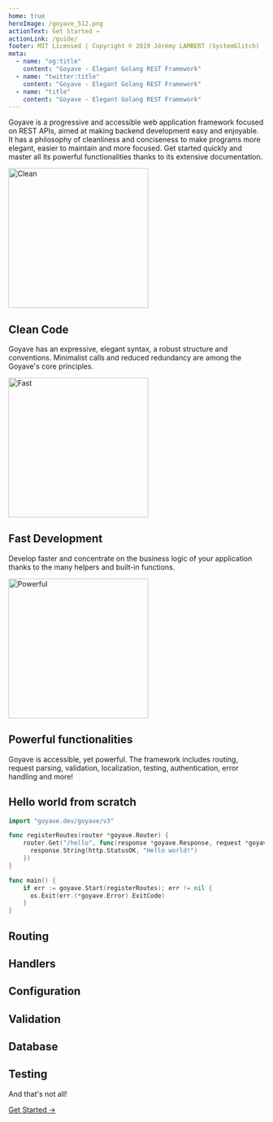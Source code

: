 ```yaml
---
home: true
heroImage: /goyave_512.png
actionText: Get Started →
actionLink: /guide/
footer: MIT Licensed | Copyright © 2019 Jérémy LAMBERT (SystemGlitch)
meta:
  - name: "og:title"
    content: "Goyave - Elegant Golang REST Framework"
  - name: "twitter:title"
    content: "Goyave - Elegant Golang REST Framework"
  - name: "title"
    content: "Goyave - Elegant Golang REST Framework"
---
```


<p class="center">
Goyave is a progressive and accessible web application framework focused on REST APIs, aimed at making backend development easy and enjoyable. It has a philosophy of cleanliness and conciseness to make programs more elegant, easier to maintain and more focused. Get started quickly and master all its powerful functionalities thanks to its extensive documentation.
</p>

<div class="features">
   <div class="feature" id="feature-clean">
      <img :src="$withBase('/undraw_code_typing_7jnv.svg')" width="275" alt="Clean">
      <div>
         <h2>Clean Code</h2>
         <p>Goyave has an expressive, elegant syntax, a robust structure and conventions. Minimalist calls and reduced redundancy are among the Goyave's core principles.</p>
      </div>
   </div>
   <div class="feature" id="feature-fast">
      <img :src="$withBase('/undraw_speed_test_wxl0.svg')" width="275" alt="Fast">
      <div>
         <h2>Fast Development</h2>
         <p>Develop faster and concentrate on the business logic of your application thanks to the many helpers and built-in functions.</p>
      </div>
   </div>
   <div class="feature" id="feature-powerful">
      <img :src="$withBase('/undraw_upgrade_06a0.svg')" width="275" alt="Powerful">
      <div>
         <h2>Powerful functionalities</h2>
         <p>Goyave is accessible, yet powerful. The framework includes routing, request parsing, validation, localization, testing, authentication, error handling and more!</p>
      </div>
   </div>
</div>

## Hello world from scratch

```go
import "goyave.dev/goyave/v3"

func registerRoutes(router *goyave.Router) {
    router.Get("/hello", func(response *goyave.Response, request *goyave.Request) {
      response.String(http.StatusOK, "Hello world!")
    })
}

func main() {
    if err := goyave.Start(registerRoutes); err != nil {
      os.Exit(err.(*goyave.Error).ExitCode)
    }
}
```

## Routing
<div><showcase :tabs="['Basics', 'Parameters']">
  <template #slot-desc-0>

  Routing is an essential part of any Goyave application. Routes definition is the action of associating a URI, sometimes having parameters, with a handler which will process the request and respond to it. Separating and naming routes clearly is important to make your API or website clear and expressive.
  
  [Learn more](./guide/basics/routing.html)

  </template>
  <template #slot-desc-1>

  URIs can have parameters, defined using the format `{name}` or `{name:pattern}`. If a regular expression pattern is not defined, the matched variable will be anything until the next slash. Route parameters can be retrieved as a `map[string]string` in handlers using the request's `Params` attribute.

  [Learn more](./guide/guide/basics/routing.html#route-parameters)

  </template>
  <template #slot-code-0>

  ```go
  func Register(router *goyave.Router) {
      // Register your routes here

      router.Get("/hello", func(response *goyave.Response, r *goyave.Request) {
          response.String(http.StatusOK, "Hi!")
      })

      router.Get("/hello", myHandlerFunction)
      router.Post("/user", user.Register).Validate(user.RegisterRequest)
      router.Route("PUT|PATCH", "/user", user.Update).Validate(user.UpdateRequest)
      router.Route("POST", "/product", product.Store).Validate(product.StoreRequest).Middleware(middleware.Trim)
  }
  ```

  </template>
  <template #slot-code-1>
  
  ```go
  func Register(router *goyave.Router) {
      router.Get("/product/{key}", product.Show)
      router.Get("/product/{id:[0-9]+}", product.ShowById)
      router.Get("/category/{category}/{id:[0-9]+}", category.Show)
  }

  func myHandlerFunction(response *goyave.Response, request *goyave.Request) {
      category := request.Params["category"]
      id, _ := strconv.Atoi(request.Params["id"])
      //...
  }
  ```

  </template>
</showcase></div>

## Handlers
<div><showcase :tabs="['Controllers', 'Middleware', 'Status handler']" background="bg-blue">
  <template #slot-desc-0>

  A `Handler` is a `func(*goyave.Response, *goyave.Request)`. The first parameter lets you write a response, and the second contains all the information extracted from the raw incoming request. Controllers are files containing a collection of Handlers related to a specific feature.
  
  [Learn more](./guide/basics/controllers.html)

  </template>
  <template #slot-desc-1>

  Middleware are handlers executed before the controller handler. They are a convenient way to filter, intercept or alter HTTP requests entering your application.

  [Learn more](./guide/basics/middleware.html)

  </template>
  <template #slot-desc-2>

  Status handlers are regular handlers executed during the finalization step of the request's lifecycle if the response body is empty but a status code has been set. Status handler are mainly used to implement a custom behavior for user or server errors (400 and 500 status codes).

  [Learn more](./guide/advanced/status-handlers.html)

  </template>
  <template #slot-code-0>

  ```go
  func Index(response *goyave.Response, request *goyave.Request) {
      products := []model.Product{}
      result := database.Conn().Find(&products)
      if response.HandleDatabaseError(result) {
          response.JSON(http.StatusOK, products)
      }
  }

  func Show(response *goyave.Response, request *goyave.Request) {
      product := model.Product{}
      result := database.Conn().First(&product, request.Params["id"])
      if response.HandleDatabaseError(result) {
          response.JSON(http.StatusOK, product)
      }
  }

  func Store(response *goyave.Response, request *goyave.Request) {
      product := model.Product{
          Name:  request.String("name"),
          Price: request.Numeric("price"),
      }
      if err := database.Conn().Create(&product).Error; err != nil {
          response.Error(err)
      } else {
          response.JSON(http.StatusCreated, map[string]uint{"id": product.ID})
      }
  }

  func Update(response *goyave.Response, request *goyave.Request) {
      product := model.Product{}
      db := database.Conn()
      result := db.Select("id").First(&product, request.Params["id"])
      if response.HandleDatabaseError(result) {
          if err := db.Model(&product).Update("name", request.String("name")).Error; err != nil {
              response.Error(err)
          }
      }
  }

  func Destroy(response *goyave.Response, request *goyave.Request) {
      product := model.Product{}
      db := database.Conn()
      result := db.Select("id").First(&product, request.Params["id"])
      if response.HandleDatabaseError(result) {
          if err := db.Delete(&product).Error; err != nil {
              response.Error(err)
          }
      }
  }
  ```

  </template>
  <template #slot-code-1>
  
  ```go
  func MyCustomMiddleware(next goyave.Handler) goyave.Handler {
      return func(response *goyave.Response, request *goyave.Request) {
          // Do something
          next(response, request) // Pass to the next handler
      }
  }
  ```

  </template>
  <template #slot-code-2>

  ```go
  package status

  import "goyave.dev/goyave/v3"

  func NotFound(response *goyave.Response, request *goyave.Request) {
      if err := response.RenderHTML(response.GetStatus(), "errors/404.html", nil); err != nil {
          response.Error(err)
      }
  }
  ```

  </template>
</showcase></div>

## Configuration
<div><showcase :tabs="['Configuration', 'Get, set', 'Environment']">
  <template #slot-desc-0>

  The framework provides a powerful configuration system. All entries are validated. That means that the application will not start if you provided an invalid value in your config (for example if the specified port is not a number). Entries can be registered with a default value, their type and authorized values from any package.
  
  [Learn more](./guide/configuration.html)

  </template>
  <template #slot-desc-1>

  All entries are validated. That means that the application will not start if you provided an invalid value in your config (for example if the specified port is not a number).

  [Learn more](./guide/configuration.html#getting-a-value)

  </template>
  <template #slot-desc-2>

  Configuration supports the usage of environment variables.

  [Learn more](./guide/configuration.html#using-environment-variables)

  </template>
  <template #slot-code-0>

  ```json
  {
    "app": {
      "name": "goyave_template",
      "environment": "localhost",
      "debug": true,
      "defaultLanguage": "en-US"
    },
      "server": {
      "host": "127.0.0.1",
      "maintenance": false,
      "protocol": "http",
      "domain": "",
      "port": 8080,
      "httpsPort": 8081,
      "timeout": 10,
      "maxUploadSize": 10
    },
      "database": {
      "connection": "mysql",
      "host": "127.0.0.1",
      "port": 3306,
      "name": "goyave",
      "username": "root",
      "password": "root",
      "options": "charset=utf8mb4&collation=utf8mb4_general_ci&parseTime=true&loc=Local",
      "maxOpenConnections": 20,
      "maxIdleConnections": 20,
      "maxLifetime": 300,
      "autoMigrate": false
    }
  }
  ```

  </template>
  <template #slot-code-1>
  
  ```go
  config.GetString("app.name") // "goyave"
  config.GetBool("app.debug") // true
  config.GetInt("server.port") // 80
  config.Has("app.name") // true
  
  // Setting a value:
  config.Set("app.name", "my awesome app")
  ```

  </template>
  <template #slot-code-2>
  
  ```json
  {
    "database": {
      "host": "${DB_HOST}"
      }
  }
  ```

  </template>
</showcase></div>

## Validation
<div><showcase :tabs="['Validation', 'Conversion', 'Arrays', 'Objects']" background="bg-blue">
  <template #slot-desc-0>

  Goyave provides a powerful, yet easy way to validate all incoming data, no matter its type or its format, thanks to a large number of validation rules. Validation is automatic. You just have to define a rules set and assign it to a route. When the validation doesn't pass, the request is stopped and the validation errors messages are sent as a response.
  
  [Learn more](./guide/basics/validation.html)

  </template>
  <template #slot-desc-1>

  Validation rules can **alter the raw data**. That means that when you validate a field to be number, if the validation passes, you are ensured that the data you'll be using in your controller handler is a `float64`. Or if you're validating an IP, you get a `net.IP` object.

  [Learn more](./guide/basics/validation.html)

  </template>
  <template #slot-desc-2>

  Validating arrays is easy. All the validation rules, can be applied to array values using the prefix `>`. When array values are validated, all of them must pass the validation.

  [Learn more](./guide/basics/validation.html#validating-arrays)

  </template>
  <template #slot-desc-3>

  You can validate objects using a **dot-separated** notation.

  [Learn more](./guide/basics/validation.html#validating-objects)

  </template>
  <template #slot-code-0>

  ```go
  var (
      StoreRequest validation.RuleSet = validation.RuleSet{
          "name":  {"required", "string", "between:3,50"},
          "price": {"required", "numeric", "min:0.01"},
          "image": {"nullable", "file", "image", "max:2048", "count:1"},
      }
  )

  //...
  
  router.Post("/product", product.Store).Validate(product.StoreRequest)
  ```

  </template>
  <template #slot-code-1>
  
  ```go
  var (
      StoreRequest validation.RuleSet = validation.RuleSet{
          "name":  {"required", "string", "between:3,50"},
          "price": {"required", "numeric", "min:0.01"},
          "image": {"nullable", "file", "image", "max:2048", "count:1"},
      }
  )

  //...

  router.Post("/product", product.Store).Validate(product.StoreRequest)
  ```

  </template>
  <template #slot-code-2>
  
  ```go
  var arrayValidation = validation.RuleSet{
      "array": {"required", "array:string", "between:1,5", ">email", ">max:128"},
  }

  var nDimensionalArrayValidation = RuleSet{
    "array": {"required", "array", ">array", ">>array:numeric", ">max:3", ">>>max:4"},
  }

  ```

  </template>
  <template #slot-code-3>
  
  ```go
  var (
      StoreRequest = validation.RuleSet{
          "user":       {"required", "object"},
          "user.name":  {"required", "string", "between:3,50"},
          "user.email": {"required", "email"},
      }
  )

  //...

  router.Post("/register", user.Store).Validate(user.StoreRequest)
  ```

  </template>
</showcase></div>

## Database
<div><showcase :tabs="['Gorm', 'Models', 'Pagination']">
  <template #slot-desc-0>

  Most web applications use a database. In this section, we are going to see how Goyave applications can query a database, using the awesome [Gorm ORM](https://gorm.io/).
  
  [Learn more](./guide/basics/database.html)

  </template>
  <template #slot-desc-1>

  Models are usually just normal Golang structs, basic Go types, or pointers of them. `sql.Scanner` and `driver.Valuer` interfaces are also supported.

  [Learn more](./guide/basics/database.html#models)

  </template>
  <template #slot-desc-2>

  `database.Paginator` is a tool that helps you paginate records. This structure contains pagination information (current page, maximum page, total number of records), which is automatically fetched. You can send the paginator directly to the client as a response.

  [Learn more](./guide/basics/database.html#pagination)

  </template>
  <template #slot-code-0>

  ```go
  // Create
  db.Create(&Product{Code: "D42", Price: 100})

  // Read
  var product Product
  db.First(&product, 1) // find product with integer primary key
  db.First(&product, "code = ?", "D42") // find product with code D42

  // Update - update product's price to 200
  db.Model(&product).Update("Price", 200)
  // Update - update multiple fields
  db.Model(&product).Updates(Product{Price: 200, Code: "F42"}) // non-zero fields
  db.Model(&product).Updates(map[string]interface{}{"Price": 200, "Code": "F42"})

  // Delete - delete product
  db.Delete(&product, 1)
  ```

  </template>
  <template #slot-code-1>
  
  ```go
  func init() {
      database.RegisterModel(&User{})
  }

  type User struct {
      gorm.Model
      Name         string
      Age          sql.NullInt64
      Birthday     *time.Time
      Email        string  `gorm:"type:varchar(100);uniqueIndex"`
      Role         string  `gorm:"size:255"` // set field size to 255
      MemberNumber *string `gorm:"unique;not null"` // set member number to unique and not null
      Num          int     `gorm:"autoIncrement"` // set num to auto incrementable
      Address      string  `gorm:"index:addr"` // create index with name `addr` for address
      IgnoreMe     int     `gorm:"-"` // ignore this field
  }
  ```

  </template>
  <template #slot-code-2>
  
  ```go
  func Index(response *goyave.Response, request *goyave.Request) {
      articles := []model.Article{}
      page := 1
      if request.Has("page") {
          page = request.Integer("page")
      }
      pageSize := DefaultPageSize
      if request.Has("pageSize") {
          pageSize = request.Integer("pageSize")
      }

      tx := database.Conn()

      if request.Has("search") {
          search := helper.EscapeLike(request.String("search"))
          tx = tx.Where("title LIKE ?", "%"+search+"%")
      }

      paginator := database.NewPaginator(tx, page, pageSize, &articles)
      result := paginator.Find()
      if response.HandleDatabaseError(result) {
          response.JSON(http.StatusOK, paginator)
      }
  }
  ```

  </template>
</showcase></div>

## Testing
<div><showcase :tabs="['Testify', 'Suites', 'Responses', 'Factories']" background="bg-blue">
  <template #slot-desc-0>

  Goyave provides an API to ease the unit and functional testing of your application. This API is an extension of [testify](https://github.com/stretchr/testify). `goyave.TestSuite` inherits from testify's `suite.Suite`, and sets up the environment for you.
  
  [Learn more](./guide/advanced/testing.html)

  </template>
  <template #slot-desc-1>

  Goyave provides an API to ease the unit and functional testing of your application. This API is an extension of [testify](https://github.com/stretchr/testify). `goyave.TestSuite` inherits from testify's `suite.Suite`, and sets up the environment for you.
  
  [Learn more](./guide/advanced/testing.html)

  </template>
  <template #slot-desc-2>

  `goyave.TestSuite` makes it easy to test and check the content of your responses, even for JSON responses. You will also find utilities to generate multipart forms.

  [Learn more](./guide/advanced/testing.html##testing-json-reponses)

  </template>
  <template #slot-desc-3>

  You may need to test features interacting with your database. Goyave provides a handy way to generate and save records in your database: **factories**.

  [Learn more](./guide/advanced/testing.html#database-testing)

  </template>
  <template #slot-code-0>

  ```go
  // assert equality
  assert.Equal(t, 123, 123, "they should be equal")

  // assert inequality
  assert.NotEqual(t, 123, 456, "they should not be equal")

  // assert for nil (good for errors)
  assert.Nil(t, object)

  // assert for not nil (good when you expect something)
  if assert.NotNil(t, object) {

      // now we know that object isn't nil, we are safe to make
      // further assertions without causing any errors
      assert.Equal(t, "Something", object.Value)

  }
  ```

  </template>
  <template #slot-code-1>
  
  ```go
  import (
      "github.com/username/projectname/http/route"
      "goyave.dev/goyave/v3"
  )

  type CustomTestSuite struct {
      goyave.TestSuite
  }

  func (suite *CustomTestSuite) TestHello() {
      suite.RunServer(route.Register, func() {
          resp, err := suite.Get("/hello", nil)
          suite.Nil(err)
          suite.NotNil(resp)
          if resp != nil {
              defer resp.Body.Close()
              suite.Equal(200, resp.StatusCode)
              suite.Equal("Hi!", string(suite.GetBody(resp)))
          }
      })
  }

  func TestCustomSuite(t *testing.T) {
      goyave.RunTest(t, new(CustomTestSuite))
  }
  ```

  </template>
  <template #slot-code-2>
  
  ```go
  suite.RunServer(route.Register, func() {
      resp, err := suite.Get("/product", nil)
      suite.Nil(err)
      if err == nil {
          defer resp.Body.Close()
          json := map[string]interface{}{}
          err := suite.GetJSONBody(resp, &json)
          suite.Nil(err)
          if err == nil { // You should always check parsing error before continuing.
              suite.Equal("value", json["field"])
              suite.Equal(float64(42), json["number"])
          }
      }
  })
  ```

  </template>
  <template #slot-code-3>

  ```go
  func UserGenerator() interface{} {
      user := &User{}
      user.Name = faker.Name()

      faker.SetGenerateUniqueValues(true)
      user.Email = faker.Email()
      faker.SetGenerateUniqueValues(false)
      return user
  }

  //...

  factory := database.NewFactory(model.UserGenerator)

  // Generate 5 random users
  records := factory.Generate(5).([]*model.User)

  // Generate and insert 5 random users into the database
  insertedRecords := factory.Save(5).([]*model.User)
  ```

  </template>
</showcase></div>

<div class="bottom-hero">
  <p class="bottom-hero-title">And that's not all!</p>
  <span class="nav-link action-button">
  
  [Get Started →](/guide/)
  
  </span>
</div>